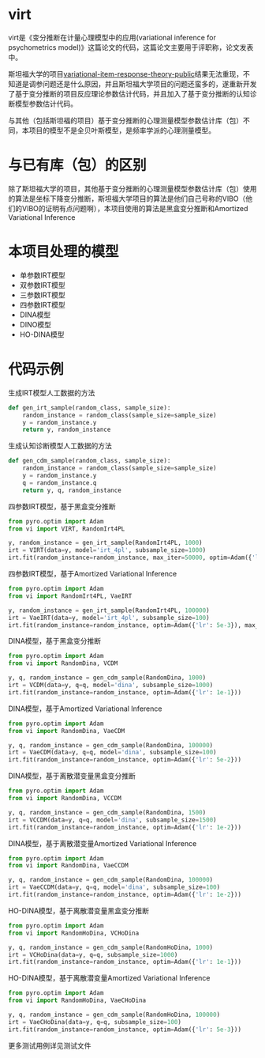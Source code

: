 # virt
virt是《变分推断在计量心理模型中的应用(variational inference for psychometrics model)》这篇论文的代码，这篇论文主要用于评职称，论文发表中。

斯坦福大学的项目[variational-item-response-theory-public](https://github.com/mhw32/variational-item-response-theory-public)结果无法重现，不知道是调参问题还是什么原因，并且斯坦福大学项目的问题还蛮多的，遂重新开发了基于变分推断的项目反应理论参数估计代码，并且加入了基于变分推断的认知诊断模型参数估计代码。

与其他（包括斯坦福的项目）基于变分推断的心理测量模型参数估计库（包）不同，本项目的模型不是全贝叶斯模型，是频率学派的心理测量模型。

# 与已有库（包）的区别
除了斯坦福大学的项目，其他基于变分推断的心理测量模型参数估计库（包）使用的算法是坐标下降变分推断，斯坦福大学项目的算法是他们自己号称的VIBO（他们的VIBO的证明有点问题啊），本项目使用的算法是黑盒变分推断和Amortized Variational Inference

# 本项目处理的模型
- 单参数IRT模型
- 双参数IRT模型
- 三参数IRT模型
- 四参数IRT模型
- DINA模型
- DINO模型
- HO-DINA模型

# 代码示例
生成IRT模型人工数据的方法
```python
def gen_irt_sample(random_class, sample_size):
    random_instance = random_class(sample_size=sample_size)
    y = random_instance.y
    return y, random_instance
```
生成认知诊断模型人工数据的方法
```python
def gen_cdm_sample(random_class, sample_size):
    random_instance = random_class(sample_size=sample_size)
    y = random_instance.y
    q = random_instance.q
    return y, q, random_instance
```
四参数IRT模型，基于黑盒变分推断
```python
from pyro.optim import Adam
from vi import VIRT, RandomIrt4PL

y, random_instance = gen_irt_sample(RandomIrt4PL, 1000)
irt = VIRT(data=y, model='irt_4pl', subsample_size=1000)
irt.fit(random_instance=random_instance, max_iter=50000, optim=Adam({'lr': 5e-3}))
```
四参数IRT模型，基于Amortized Variational Inference
```python
from pyro.optim import Adam
from vi import RandomIrt4PL, VaeIRT

y, random_instance = gen_irt_sample(RandomIrt4PL, 100000)
irt = VaeIRT(data=y, model='irt_4pl', subsample_size=100)
irt.fit(random_instance=random_instance, optim=Adam({'lr': 5e-3}), max_iter=50000)
```
DINA模型，基于黑盒变分推断
```python
from pyro.optim import Adam
from vi import RandomDina, VCDM

y, q, random_instance = gen_cdm_sample(RandomDina, 1000)
irt = VCDM(data=y, q=q, model='dina', subsample_size=1000)
irt.fit(random_instance=random_instance, optim=Adam({'lr': 1e-1}))
```
DINA模型，基于Amortized Variational Inference
```python
from pyro.optim import Adam
from vi import RandomDina, VaeCDM

y, q, random_instance = gen_cdm_sample(RandomDina, 100000)
irt = VaeCDM(data=y, q=q, model='dina', subsample_size=100)
irt.fit(random_instance=random_instance, optim=Adam({'lr': 5e-2}))
```
DINA模型，基于离散潜变量黑盒变分推断
```python
from pyro.optim import Adam
from vi import RandomDina, VCCDM

y, q, random_instance = gen_cdm_sample(RandomDina, 1500)
irt = VCCDM(data=y, q=q, model='dina', subsample_size=1500)
irt.fit(random_instance=random_instance, optim=Adam({'lr': 1e-2}))
```
DINA模型，基于离散潜变量Amortized Variational Inference
```python
from pyro.optim import Adam
from vi import RandomDina, VaeCCDM

y, q, random_instance = gen_cdm_sample(RandomDina, 100000)
irt = VaeCCDM(data=y, q=q, model='dina', subsample_size=100)
irt.fit(random_instance=random_instance, optim=Adam({'lr': 1e-2}))
```
HO-DINA模型，基于离散潜变量黑盒变分推断
```python
from pyro.optim import Adam
from vi import RandomHoDina, VCHoDina

y, q, random_instance = gen_cdm_sample(RandomHoDina, 1000)
irt = VCHoDina(data=y, q=q, subsample_size=1000)
irt.fit(random_instance=random_instance, optim=Adam({'lr': 1e-1}))
```
HO-DINA模型，基于离散潜变量Amortized Variational Inference
```python
from pyro.optim import Adam
from vi import RandomHoDina, VaeCHoDina

y, q, random_instance = gen_cdm_sample(RandomHoDina, 100000)
irt = VaeCHoDina(data=y, q=q, subsample_size=100)
irt.fit(random_instance=random_instance, optim=Adam({'lr': 5e-3}))
```
更多测试用例详见测试文件